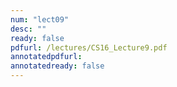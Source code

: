 ```yaml
---
num: "lect09"
desc: ""
ready: false
pdfurl: /lectures/CS16_Lecture9.pdf
annotatedpdfurl: 
annotatedready: false
---
```

